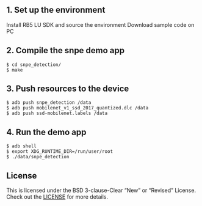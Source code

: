 ## 1. Set up the environment
Install RB5 LU SDK and source the environment
Download sample code on PC

## 2. Compile the snpe demo app
```
$ cd snpe_detection/
$ make
```

## 3. Push resources to the device
```
$ adb push snpe_detection /data
$ adb push mobilenet_v1_ssd_2017_quantized.dlc /data
$ adb push ssd-mobilenet.labels /data
```

## 4. Run the demo app
```
$ adb shell
$ export XDG_RUNTIME_DIR=/run/user/root
$ ./data/snpe_detection
```

## License
This is licensed under the BSD 3-clause-Clear “New” or “Revised” License. Check out the [LICENSE](LICENSE) for more details.
